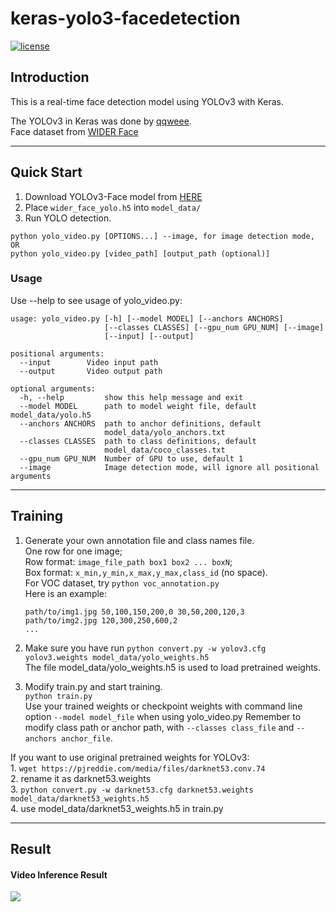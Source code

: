 # keras-yolo3-facedetection

[![license](https://img.shields.io/github/license/mashape/apistatus.svg)](LICENSE)

## Introduction

This is a real-time face detection model using YOLOv3 with Keras. 

The YOLOv3 in Keras was done by [qqweee](https://github.com/qqwweee/keras-yolo3). <br />
Face dataset from [WIDER Face](http://shuoyang1213.me/WIDERFACE/)

---

## Quick Start

1. Download YOLOv3-Face model from [HERE](https://drive.google.com/file/d/1zU_n5CwnGfYgFNLQ1JZlsl-rHjPV-kmp/view?usp=sharing)
2. Place `wider_face_yolo.h5` into `model_data/`
3. Run YOLO detection.

```
python yolo_video.py [OPTIONS...] --image, for image detection mode, OR
python yolo_video.py [video_path] [output_path (optional)]
```

### Usage
Use --help to see usage of yolo_video.py:
```
usage: yolo_video.py [-h] [--model MODEL] [--anchors ANCHORS]
                     [--classes CLASSES] [--gpu_num GPU_NUM] [--image]
                     [--input] [--output]

positional arguments:
  --input        Video input path
  --output       Video output path

optional arguments:
  -h, --help         show this help message and exit
  --model MODEL      path to model weight file, default model_data/yolo.h5
  --anchors ANCHORS  path to anchor definitions, default
                     model_data/yolo_anchors.txt
  --classes CLASSES  path to class definitions, default
                     model_data/coco_classes.txt
  --gpu_num GPU_NUM  Number of GPU to use, default 1
  --image            Image detection mode, will ignore all positional arguments
```
---

## Training

1. Generate your own annotation file and class names file.  
    One row for one image;  
    Row format: `image_file_path box1 box2 ... boxN`;  
    Box format: `x_min,y_min,x_max,y_max,class_id` (no space).  
    For VOC dataset, try `python voc_annotation.py`  
    Here is an example:
    ```
    path/to/img1.jpg 50,100,150,200,0 30,50,200,120,3
    path/to/img2.jpg 120,300,250,600,2
    ...
    ```

2. Make sure you have run `python convert.py -w yolov3.cfg yolov3.weights model_data/yolo_weights.h5`  
    The file model_data/yolo_weights.h5 is used to load pretrained weights.

3. Modify train.py and start training.  
    `python train.py`  
    Use your trained weights or checkpoint weights with command line option `--model model_file` when using yolo_video.py
    Remember to modify class path or anchor path, with `--classes class_file` and `--anchors anchor_file`.

If you want to use original pretrained weights for YOLOv3:  
    1. `wget https://pjreddie.com/media/files/darknet53.conv.74`  
    2. rename it as darknet53.weights  
    3. `python convert.py -w darknet53.cfg darknet53.weights model_data/darknet53_weights.h5`  
    4. use model_data/darknet53_weights.h5 in train.py

---

## Result

#### Video Inference Result
[![](https://img.youtube.com/vi/HPq3ceeiVWU/maxresdefault.jpg)](https://youtu.be/XPMrPiRkBUc)
